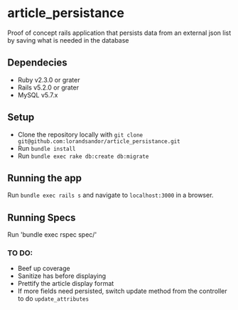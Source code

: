 # article_persistance

Proof of concept rails application that persists data from an external json list by saving what is needed in the database

## Dependecies
* Ruby v2.3.0 or grater
* Rails v5.2.0 or grater
* MySQL v5.7.x

## Setup
* Clone the repository locally with `git clone git@github.com:lorandsandor/article_persistance.git`
* Run `bundle install`
* Run `bundle exec rake db:create db:migrate`

## Running the app

Run `bundle exec rails s` and navigate to `localhost:3000` in a browser.

## Running Specs

Run 'bundle exec rspec spec/'

### TO DO:
* Beef up coverage
* Sanitize has before displaying
* Prettify the article display format
* If more fields need persisted, switch update method from the controller to do `update_attributes`
